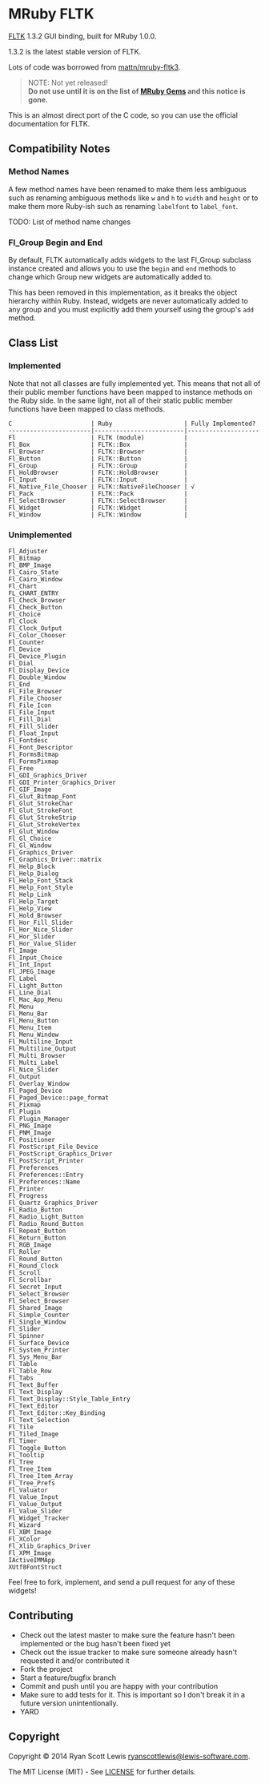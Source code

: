 # MRuby FLTK

[FLTK](http://www.fltk.org/index.php) 1.3.2 GUI binding, built for MRuby 1.0.0.

1.3.2 is the latest stable version of FLTK.

Lots of code was borrowed from [mattn/mruby-fltk3](https://github.com/mattn/mruby-fltk3).

> NOTE: Not yet released!  
> **Do not use until it is on the list of [MRuby Gems](http://www.mruby.org/libraries/) and this notice is gone.**

This is an almost direct port of the C code, so you can use the official documentation for FLTK.

## Compatibility Notes

### Method Names

A few method names have been renamed to make them less ambiguous such as renaming ambiguous methods like `w` and `h` to `width` and `height`
or to make them more Ruby-ish such as renaming `labelfont` to `label_font`.

TODO: List of method name changes

### Fl_Group Begin and End

By default, FLTK automatically adds widgets to the last Fl_Group subclass instance created and allows you to use the `begin` and `end` methods
to change which Group new widgets are automatically added to.

This has been removed in this implementation, as it breaks the object hierarchy within Ruby. Instead, widgets are never automatically added to 
any group and you must explicitly add them yourself using the group's `add` method.

## Class List

### Implemented

Note that not all classes are fully implemented yet.
This means that not all of their public member functions have been mapped to instance methods on the Ruby side.
In the same light, not all of their static public member functions have been mapped to class methods.

    C                      | Ruby                    | Fully Implemented?
    -----------------------|-------------------------|--------------------
    Fl                     | FLTK (module)           | 
    Fl_Box                 | FLTK::Box               | 
    Fl_Browser             | FLTK::Browser           | 
    Fl_Button              | FLTK::Button            | 
    Fl_Group               | FLTK::Group             | 
    Fl_HoldBrowser         | FLTK::HoldBrowser       | 
    Fl_Input               | FLTK::Input             | 
    Fl_Native_File_Chooser | FLTK::NativeFileChooser | √
    Fl_Pack                | FLTK::Pack              | 
    Fl_SelectBrowser       | FLTK::SelectBrowser     | 
    Fl_Widget              | FLTK::Widget            | 
    Fl_Window              | FLTK::Window            | 

### Unimplemented

    Fl_Adjuster
    Fl_Bitmap
    Fl_BMP_Image
    Fl_Cairo_State
    Fl_Cairo_Window
    Fl_Chart
    FL_CHART_ENTRY
    Fl_Check_Browser
    Fl_Check_Button
    Fl_Choice
    Fl_Clock
    Fl_Clock_Output
    Fl_Color_Chooser
    Fl_Counter
    Fl_Device
    Fl_Device_Plugin
    Fl_Dial
    Fl_Display_Device
    Fl_Double_Window
    Fl_End
    Fl_File_Browser
    Fl_File_Chooser
    Fl_File_Icon
    Fl_File_Input
    Fl_Fill_Dial
    Fl_Fill_Slider
    Fl_Float_Input
    Fl_Fontdesc
    Fl_Font_Descriptor
    Fl_FormsBitmap
    Fl_FormsPixmap
    Fl_Free
    Fl_GDI_Graphics_Driver
    Fl_GDI_Printer_Graphics_Driver
    Fl_GIF_Image
    Fl_Glut_Bitmap_Font
    Fl_Glut_StrokeChar
    Fl_Glut_StrokeFont
    Fl_Glut_StrokeStrip
    Fl_Glut_StrokeVertex
    Fl_Glut_Window
    Fl_Gl_Choice
    Fl_Gl_Window
    Fl_Graphics_Driver
    Fl_Graphics_Driver::matrix
    Fl_Help_Block
    Fl_Help_Dialog
    Fl_Help_Font_Stack
    Fl_Help_Font_Style
    Fl_Help_Link
    Fl_Help_Target
    Fl_Help_View
    Fl_Hold_Browser
    Fl_Hor_Fill_Slider
    Fl_Hor_Nice_Slider
    Fl_Hor_Slider
    Fl_Hor_Value_Slider
    Fl_Image
    Fl_Input_Choice
    Fl_Int_Input
    Fl_JPEG_Image
    Fl_Label
    Fl_Light_Button
    Fl_Line_Dial
    Fl_Mac_App_Menu
    Fl_Menu
    Fl_Menu_Bar
    Fl_Menu_Button
    Fl_Menu_Item
    Fl_Menu_Window
    Fl_Multiline_Input
    Fl_Multiline_Output
    Fl_Multi_Browser
    Fl_Multi_Label
    Fl_Nice_Slider
    Fl_Output
    Fl_Overlay_Window
    Fl_Paged_Device
    Fl_Paged_Device::page_format
    Fl_Pixmap
    Fl_Plugin
    Fl_Plugin_Manager
    Fl_PNG_Image
    Fl_PNM_Image
    Fl_Positioner
    Fl_PostScript_File_Device
    Fl_PostScript_Graphics_Driver
    Fl_PostScript_Printer
    Fl_Preferences
    Fl_Preferences::Entry
    Fl_Preferences::Name
    Fl_Printer
    Fl_Progress
    Fl_Quartz_Graphics_Driver
    Fl_Radio_Button
    Fl_Radio_Light_Button
    Fl_Radio_Round_Button
    Fl_Repeat_Button
    Fl_Return_Button
    Fl_RGB_Image
    Fl_Roller
    Fl_Round_Button
    Fl_Round_Clock
    Fl_Scroll
    Fl_Scrollbar
    Fl_Secret_Input
    Fl_Select_Browser
    Fl_Select_Browser
    Fl_Shared_Image
    Fl_Simple_Counter
    Fl_Single_Window
    Fl_Slider
    Fl_Spinner
    Fl_Surface_Device
    Fl_System_Printer
    Fl_Sys_Menu_Bar
    Fl_Table
    Fl_Table_Row
    Fl_Tabs
    Fl_Text_Buffer
    Fl_Text_Display
    Fl_Text_Display::Style_Table_Entry
    Fl_Text_Editor
    Fl_Text_Editor::Key_Binding
    Fl_Text_Selection
    Fl_Tile
    Fl_Tiled_Image
    Fl_Timer
    Fl_Toggle_Button
    Fl_Tooltip
    Fl_Tree
    Fl_Tree_Item
    Fl_Tree_Item_Array
    Fl_Tree_Prefs
    Fl_Valuator
    Fl_Value_Input
    Fl_Value_Output
    Fl_Value_Slider
    Fl_Widget_Tracker
    Fl_Wizard
    Fl_XBM_Image
    Fl_XColor
    Fl_Xlib_Graphics_Driver
    Fl_XPM_Image
    IActiveIMMApp
    XUtf8FontStruct

Feel free to fork, implement, and send a pull request for any of these widgets!

## Contributing

* Check out the latest master to make sure the feature hasn't been implemented or the bug hasn't been fixed yet
* Check out the issue tracker to make sure someone already hasn't requested it and/or contributed it
* Fork the project
* Start a feature/bugfix branch
* Commit and push until you are happy with your contribution
* Make sure to add tests for it. This is important so I don't break it in a future version unintentionally.
* YARD

## Copyright

Copyright © 2014 Ryan Scott Lewis <ryanscottlewis@lewis-software.com>.

The MIT License (MIT) - See [LICENSE](LICENSE) for further details.

